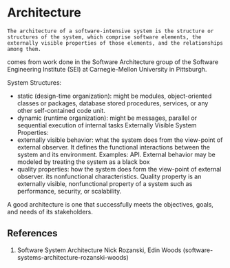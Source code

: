 # Architecture

```
The architecture of a software-intensive system is the structure or structures of the system, which comprise software elements, the externally visible properties of those elements, and the relationships among them.
```
comes from work done in the Software Architecture group of the Software Engineering Institute (SEI) at Carnegie-Mellon University in Pittsburgh.

System Structures:
- static (design-time organization): might be modules, object-oriented classes or packages, database stored procedures, services, or any other self-contained code unit.
- dynamic (runtime organization): might be messages, parallel or sequential execution of internal tasks
Externally Visible System Properties:
- externally visible behavior: what the system does from the view-point of external observer. It defines the functional interactions between the system and its environment. Examples: API. External behavior may be modeled by treating the system as a black box
- quality properties: how the system does form the view-point of external observer. its nonfunctional characteristics. Quality property is an externally visible, nonfunctional property of a system such as performance, security, or scalability.

A good architecture is one that successfully meets the objectives, goals, and needs of its stakeholders.

## References

1.  Software System Architecture Nick Rozanski,  Edin Woods (software-systems-architecture-rozanski-woods)